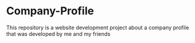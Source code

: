 # Company-Profile
This repository is a website development project about a company profile that was developed by me and my friends
